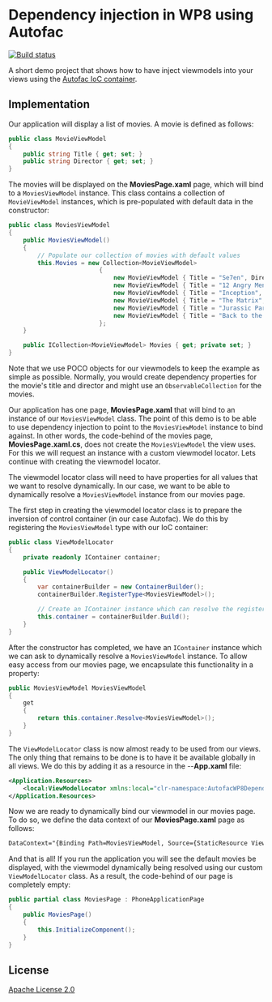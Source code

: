 # Dependency injection in WP8 using Autofac

[![Build status](https://ci.appveyor.com/api/projects/status/0gc30dn6bai7stnp)](https://ci.appveyor.com/project/ErikSchierboom/autofacwp8dependencyinjectiondemo)

A short demo project that shows how to have inject viewmodels into your views using the [Autofac IoC container](https://code.google.com/p/autofac/).

## Implementation
Our application will display a list of movies. A movie is defined as follows:

```c#
public class MovieViewModel
{
    public string Title { get; set; }
    public string Director { get; set; }
}
```

The movies will be displayed on the **MoviesPage.xaml** page, which will bind to a `MoviesViewModel` instance. This class contains a collection of `MovieViewModel` instances, which is pre-populated with default data in the constructor:

```c#
public class MoviesViewModel
{
    public MoviesViewModel()
    {
        // Populate our collection of movies with default values
        this.Movies = new Collection<MovieViewModel>
                         {
                             new MovieViewModel { Title = "Se7en", Director = "David Fincher" },
                             new MovieViewModel { Title = "12 Angry Men", Director = "Sidney Lumet" },
                             new MovieViewModel { Title = "Inception", Director = "Christoper Nolan" },
                             new MovieViewModel { Title = "The Matrix", Director = "The Wachowski Brothers" },
                             new MovieViewModel { Title = "Jurassic Park", Director = "Steven Spielberg" },
                             new MovieViewModel { Title = "Back to the Future", Director = "Robert Zemeckis" }
                         };
    }

    public ICollection<MovieViewModel> Movies { get; private set; }
}
```

Note that we use POCO objects for our viewmodels to keep the example as simple as possible. Normally, you would create dependency properties for the movie's title and director and might use an `ObservableCollection` for the movies.
    
Our application has one page, **MoviesPage.xaml** that will bind to an instance of our `MoviesViewModel` class. The point of this demo is to be able to use dependency injection to point to the `MoviesViewModel` instance to bind against. In other words, the code-behind of the movies page, **MoviesPage.xaml.cs**, does not create the `MoviesViewModel` the view uses. For this we will request an instance with a custom viewmodel locator. Lets continue with creating the viewmodel locator.

The viewmodel locator class will need to have properties for all values that we want to resolve dynamically. In our case, we want to be able to dynamically resolve a `MoviesViewModel` instance from our movies page.

The first step in creating the viewmodel locator class is to prepare the inversion of control container (in our case Autofac). We do this by registering the `MoviesViewModel` type with our IoC container:

```c#
public class ViewModelLocator
{
    private readonly IContainer container;

    public ViewModelLocator()
    {
        var containerBuilder = new ContainerBuilder();
        containerBuilder.RegisterType<MoviesViewModel>();

        // Create an IContainer instance which can resolve the registered types
        this.container = containerBuilder.Build();
    }        
}
```

After the constructor has completed, we have an `IContainer` instance which we can ask to dynamically resolve a `MoviesViewModel` instance. To allow easy access from our movies page, we encapsulate this functionality in a property:

```c#
public MoviesViewModel MoviesViewModel
{
    get
    {
        return this.container.Resolve<MoviesViewModel>();
    }
}
```

The `ViewModelLocator` class is now almost ready to be used from our views. The only thing that remains to be done is to have it be available globally in all views. We do this by adding it as a resource in the --**App.xaml** file:

```xml
<Application.Resources>
    <local:ViewModelLocator xmlns:local="clr-namespace:AutofacWP8DependencyInjectionDemo" x:Key="ViewModelLocator"/>
</Application.Resources>
```

Now we are ready to dynamically bind our viewmodel in our movies page. To do so, we define the data context of our **MoviesPage.xaml** page as follows:

```xml
DataContext="{Binding Path=MoviesViewModel, Source={StaticResource ViewModelLocator}}"
```
   
And that is all! If you run the application you will see the default movies be displayed, with the viewmodel dynamically being resolved using our custom `ViewModelLocator` class. As a result, the code-behind of our page is completely empty:

```c#
public partial class MoviesPage : PhoneApplicationPage
{
    public MoviesPage()
    {
        this.InitializeComponent();
    }
}
```

## License
[Apache License 2.0](LICENSE.md)
